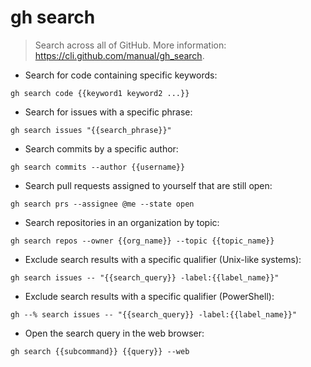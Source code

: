 # gh search

> Search across all of GitHub.
> More information: <https://cli.github.com/manual/gh_search>.

- Search for code containing specific keywords:

`gh search code {{keyword1 keyword2 ...}}`

- Search for issues with a specific phrase:

`gh search issues "{{search_phrase}}"`

- Search commits by a specific author:

`gh search commits --author {{username}}`

- Search pull requests assigned to yourself that are still open:

`gh search prs --assignee @me --state open`

- Search repositories in an organization by topic:

`gh search repos --owner {{org_name}} --topic {{topic_name}}`

- Exclude search results with a specific qualifier (Unix-like systems):

`gh search issues -- "{{search_query}} -label:{{label_name}}"`

- Exclude search results with a specific qualifier (PowerShell):

`gh --% search issues -- "{{search_query}} -label:{{label_name}}"`

- Open the search query in the web browser:

`gh search {{subcommand}} {{query}} --web`
